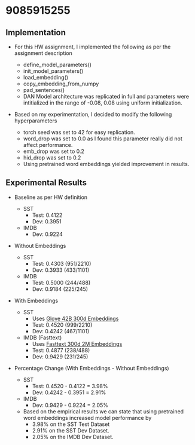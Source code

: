# 9085915255

## Implementation

- For this HW assignment, I implemented the following as per the assignment description
    - define_model_parameters()
    - init_model_parameters()
    - load_embedding()
    - copy_embedding_from_numpy
    - pad_sentences()
    - DAN Model architecture was replicated in full and parameters were intitialized in the range of -0.08, 0.08 using uniform initialization.

- Based on my experimentation, I decided to modify the following hyperparameters
    - torch seed was set to 42 for easy replication.
    - word_drop was set to 0.0 as I found this parameter really did not affect performance.
    - emb_drop was set to 0.2
    - hid_drop was set to 0.2
    - Using pretrained word embeddings yielded improvement in results.

## Experimental Results

- Baseline as per HW definition
    - SST
        - Test: 0.4122
        - Dev: 0.3951
    - IMDB
        - Dev: 0.9224

- Without Embeddings
    - SST
        - Test: 0.4303 (951/2210)
        - Dev: 0.3933 (433/1101)
    - IMDB
        - Test: 0.5000 (244/488)
        - Dev: 0.9184 (225/245)
        
- With Embeddings
    - SST
        - Uses [Glove 42B 300d Embeddings](http://nlp.stanford.edu/data/glove.42B.300d.zip)
        - Test: 0.4520 (999/2210)
        - Dev: 0.4242 (467/1101)
    - IMDB (Fasttext)
        -  Uses [Fasttext 300d 2M Embeddings](https://dl.fbaipublicfiles.com/fasttext/vectors-english/crawl-300d-2M.vec.zip)
        - Test: 0.4877 (238/488)
        - Dev: 0.9429 (231/245)
    
- Percentage Change (With Embeddings - Without Embeddings)
    - SST
        - Test: 0.4520 - 0.4122 = 3.98%
        - Dev: 0.4242 - 0.3951 = 2.91%
    - IMDB
        - Dev: 0.9429 - 0.9224 = 2.05%
    - Based on the empirical results we can state that using pretrained word embeddings increased model performance by
        - 3.98% on the SST Test Dataset
        - 2.91% on the SST Dev Dataset.
        - 2.05% on the IMDB Dev Dataset.